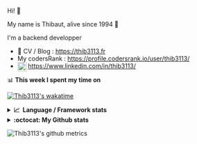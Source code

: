 Hi! 👋

My name is Thibaut, alive since 1994 🍷

I'm a backend developper

-   📝 CV / Blog : https://thib3113.fr
-   My codersRank : https://profile.codersrank.io/user/thib3113/
-   <a href="https://www.linkedin.com/in/thib3113/"><img align="left" alt="Thib3113's Linkedin" width="21px" src="https://raw.githubusercontent.com/peterthehan/peterthehan/master/assets/linkedin.svg" /></a> https://www.linkedin.com/in/thib3113/

📊 **This week I spent my time on**

[![Thib3113's wakatime](https://github-readme-stats.vercel.app/api/wakatime?username=thib3113&layout=default&theme=dracula&langs_count=6&hide_title=true&hide_border=true)](https://wakatime.com/@thib3113)

<details>
  <summary><b>📈&nbsp;&nbsp;Language&nbsp;/&nbsp;Framework stats</b></summary>
  <br/>  
  <a href='https://profile.codersrank.io/user/thib3113/'>
  <img src='http://cr-skills-chart-widget.azurewebsites.net/api/api?username=thib3113&padding=30&skills=php,batchfile,javascript,less,mysql,reactjs,scss,shell,typescript,vue'>
  </a>
</details>

<details>
  <summary><b>:octocat: My Github stats</b></summary>
  <br/>  
  
  <img src="https://github-readme-stats.vercel.app/api?username=thib3113&theme=dracula&show_icons=true&" alt="Thib3113's GitHub stats" />

<!--START_SECTION:activity-->

1. ❗️ Closed issue [#148](https://github.com/thib3113/unifi-client/issues/148) in [thib3113/unifi-client](https://github.com/thib3113/unifi-client)
2. 🎉 Merged PR [#151](https://github.com/thib3113/unifi-client/pull/151) in [thib3113/unifi-client](https://github.com/thib3113/unifi-client)
3. 💪 Opened PR [#151](https://github.com/thib3113/unifi-client/pull/151) in [thib3113/unifi-client](https://github.com/thib3113/unifi-client)
4. ❗️ Closed issue [#147](https://github.com/thib3113/unifi-client/issues/147) in [thib3113/unifi-client](https://github.com/thib3113/unifi-client)
5. 🎉 Merged PR [#149](https://github.com/thib3113/unifi-client/pull/149) in [thib3113/unifi-client](https://github.com/thib3113/unifi-client)
 <!--END_SECTION:activity-->

</details>

![Thib3113's github metrics](https://gist.githubusercontent.com/thib3113/83a96e16f8bca103f1b0e376186c66ec/raw/github-metrics.svg)

